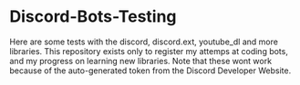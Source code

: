 # Discord-Bots-Testing
Here are some tests with the discord, discord.ext, youtube_dl and more libraries. This repository exists only to register my attemps at coding bots, and my progress on learning new libraries. Note that these wont work because of the auto-generated token from the Discord Developer Website.

